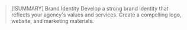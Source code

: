 > [!SUMMARY] Brand Identity
> Develop a strong brand identity that reflects your agency's values and services. Create a compelling logo, website, and marketing materials.

	